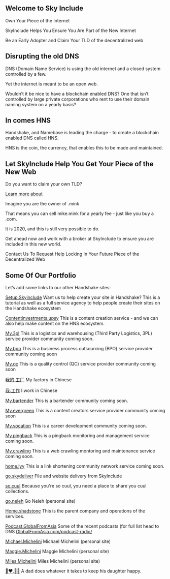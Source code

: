 ## Welcome to Sky Include

Own Your Piece of the Internet

SkyInclude Helps You Ensure You Are Part of the New Internet

Be an Early Adopter and Claim Your TLD of the decentralized web



## Disrupting the old DNS

DNS (Domain Name Service) is using the old internet and a closed system controlled by a few.

Yet the internet is meant to be an open web.

Wouldn’t it be nice to have a blockchain enabled DNS? One that isn’t controlled by large private corporations who rent to use their domain naming system on a yearly basis?



## In comes HNS

Handshake, and Namebase is leading the charge - to create a blockchain enabled DNS called HNS. 


HNS is the coin, the currency, that enables this to be made and maintained.



## Let SkyInclude Help You Get Your Piece of the New Web

Do you want to claim your own TLD?

[Learn more about](about.html)

Imagine you are the owner of .mink

That means you can sell mike.mink for a yearly fee - just like you buy a .com.

It is 2020, and this is still very possible to do.

Get ahead now and work with a broker at SkyInclude to ensure you are included in this new world.

Contact Us To Request Help Locking In Your Future Piece of the Decentralized Web

## Some Of Our Portfolio

Let’s add some links to our other Handshake sites:

[Setup.Skyinclude](http://setup.skyinclude)
Want us to help create your site in Handshake? This is a tutorial as well as a full service agency to help people create their sites on the Handshake ecosystem

[Contentinvestments.upsy](http://contentinvestments.upsy)
This is a content creation service - and we can also help make content on the HNS ecosystem.

[My.3pl](http://my.3pl) 
This is a logistics and warehousing (Third Party Logistics, 3PL) service provider community coming soon.

[My.bpo](http://my.bpo)
This is a business process outsourcing (BPO) service provider community coming soon

[My.qc](http://my.qc)
This is a quality control (QC) service provider community coming soon


[我的.工厂](http://xn--wnu286b.xn--fmrp5v/)
My factory in Chinese 

[我.工作](http://xn--wnu.xn--2qq276a/)
I.work in Chinese

[My.bartender](http://my.bartender)
This is a bartender community coming soon.

[My.evergreen](http://my.evergreen)
This is a content creators service provider community coming soon

[My.vocation](http://my.vocation)
This is a career development community coming soon.

[My.pingback](http://my.pingback)
This is a pingback monitoring and management service coming soon.

[My.crawling](http://my.crawling)
This is a web crawling montoring and maintenance service coming soon.

[home.lyy](http://home.lyy)
This is a link shortening community network service coming soon.

[go.skydeliver](http://go.skydeliver)
File and website delivery from SkyInclude

[so.cuul](http://so.cuul)
Because you're so cuul, you need a place to share you cuul collections.

[go.neleh](http://go.neleh)
Go Neleh (personal site)

[Home.shadstone](http://home.shadstone)
This is the parent company and operations of the services.

[Podcast.GlobalFromAsia](http://podcast.globalfromasia)
Some of the recent podcasts (for full list head to DNS [GlobalFromAsia.com/podcast-radio/](https://www.globalfromasia.com/podcast-radio/ 
)

[Michael.Michelini](http://michael.michelini)
Michael Michelini (personal site)

[Maggie.Michelini](http://maggie.michelini)
Maggie Michelini (personal site)

[Miles.Michelini](http://miles.michelini)
Miles Michelini (personal site)

[👧❤.🐇🍛](http://xn--qei1848m.xn--1i8hxk/)
A dad does whatever it takes to keep his daughter happy.


